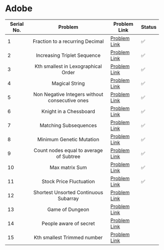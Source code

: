 # Adobe

| Serial No. | Problem | Problem Link | Status |
| ---------- |:-------:| ------------ | ------ |
| 1 | Fraction to a recurring Decimal | [Problem Link](https://leetcode.com/problems/fraction-to-recurring-decimal/) | ✅ |
| 2 | Increasing Triplet Sequence | [Problem Link](https://leetcode.com/problems/increasing-triplet-subsequence/) | ✅ |
| 3 | Kth smallest in Lexographical Order | [Problem Link](https://leetcode.com/problems/k-th-smallest-in-lexicographical-order/) | ✅ |
| 4 | Magical String | [Problem Link](https://leetcode.com/problems/magical-string/) | ✅ |
| 5 | Non Negative Integers without consecutive ones | [Problem Link](https://leetcode.com/problems/non-negative-integers-without-consecutive-ones/) | ✅ |
| 6 | Knight in a Chessboard | [Problem Link](https://leetcode.com/problems/knight-probability-in-chessboard/) | ✅ |
| 7 | Matching Subsequences | [Problem Link](https://leetcode.com/problems/number-of-matching-subsequences/) | ✅ |
| 8 | Minimum Genetic Mutation | [Problem Link](https://leetcode.com/problems/minimum-genetic-mutation/) | ✅ |
| 9 | Count  nodes equal to average of Subtree | [Problem Link](https://leetcode.com/problems/count-nodes-equal-to-average-of-subtree/) | ✅ |
| 10 | Max matrix Sum | [Problem Link](https://leetcode.com/problems/maximum-matrix-sum/) | ✅ |
| 11 | Stock Price Fluctuation | [Problem Link](https://leetcode.com/problems/stock-price-fluctuation/) | ✅ |
| 12 | Shortest Unsorted Continuous Subarray | [Problem Link](https://leetcode.com/problems/shortest-unsorted-continuous-subarray/) |  |
| 13 | Game of Dungeon | [Problem Link](https://leetcode.com/problems/dungeon-game/) |  |
| 14 | People aware of secret | [Problem Link](https://leetcode.com/problems/number-of-people-aware-of-a-secret/) |  |
| 15 | Kth smallest Trimmed number | [Problem Link](https://leetcode.com/problems/query-kth-smallest-trimmed-number/) |  |




